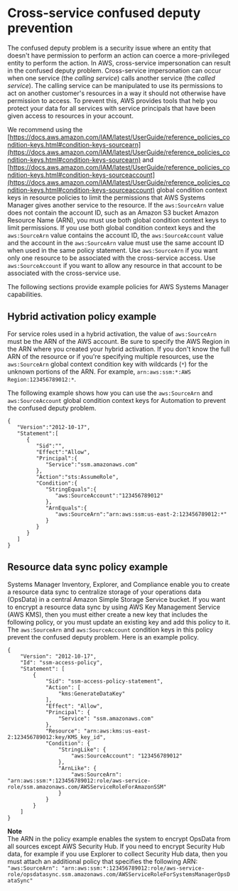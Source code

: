 # Cross\-service confused deputy prevention<a name="cross-service-confused-deputy-prevention"></a>

The confused deputy problem is a security issue where an entity that doesn't have permission to perform an action can coerce a more\-privileged entity to perform the action\. In AWS, cross\-service impersonation can result in the confused deputy problem\. Cross\-service impersonation can occur when one service \(the *calling service*\) calls another service \(the *called service*\)\. The calling service can be manipulated to use its permissions to act on another customer's resources in a way it should not otherwise have permission to access\. To prevent this, AWS provides tools that help you protect your data for all services with service principals that have been given access to resources in your account\. 

We recommend using the [https://docs.aws.amazon.com/IAM/latest/UserGuide/reference_policies_condition-keys.html#condition-keys-sourcearn](https://docs.aws.amazon.com/IAM/latest/UserGuide/reference_policies_condition-keys.html#condition-keys-sourcearn) and [https://docs.aws.amazon.com/IAM/latest/UserGuide/reference_policies_condition-keys.html#condition-keys-sourceaccount](https://docs.aws.amazon.com/IAM/latest/UserGuide/reference_policies_condition-keys.html#condition-keys-sourceaccount) global condition context keys in resource policies to limit the permissions that AWS Systems Manager gives another service to the resource\. If the `aws:SourceArn` value does not contain the account ID, such as an Amazon S3 bucket Amazon Resource Name \(ARN\), you must use both global condition context keys to limit permissions\. If you use both global condition context keys and the `aws:SourceArn` value contains the account ID, the `aws:SourceAccount` value and the account in the `aws:SourceArn` value must use the same account ID when used in the same policy statement\. Use `aws:SourceArn` if you want only one resource to be associated with the cross\-service access\. Use `aws:SourceAccount` if you want to allow any resource in that account to be associated with the cross\-service use\.

The following sections provide example policies for AWS Systems Manager capabilities\.

## Hybrid activation policy example<a name="cross-service-confused-deputy-prevention-hybrid"></a>

For service roles used in a hybrid activation, the value of `aws:SourceArn` must be the ARN of the AWS account\. Be sure to specify the AWS Region in the ARN where you created your hybrid activation\. If you don't know the full ARN of the resource or if you're specifying multiple resources, use the `aws:SourceArn` global context condition key with wildcards \(`*`\) for the unknown portions of the ARN\. For example, `arn:aws:ssm:*:AWS Region:123456789012:*`\.

The following example shows how you can use the `aws:SourceArn` and `aws:SourceAccount` global condition context keys for Automation to prevent the confused deputy problem\.

```
{
   "Version":"2012-10-17",
   "Statement":[
      {
         "Sid":"",
         "Effect":"Allow",
         "Principal":{
            "Service":"ssm.amazonaws.com"
         },
         "Action":"sts:AssumeRole",
         "Condition":{
            "StringEquals":{
               "aws:SourceAccount":"123456789012"
            },
            "ArnEquals":{
               "aws:SourceArn":"arn:aws:ssm:us-east-2:123456789012:*"
            }
         }
      }
   ]
}
```

## Resource data sync policy example<a name="cross-service-confused-deputy-prevention-rds"></a>

Systems Manager Inventory, Explorer, and Compliance enable you to create a resource data sync to centralize storage of your operations data \(OpsData\) in a central Amazon Simple Storage Service bucket\. If you want to encrypt a resource data sync by using AWS Key Management Service \(AWS KMS\), then you must either create a new key that includes the following policy, or you must update an existing key and add this policy to it\. The `aws:SourceArn` and `aws:SourceAccount` condition keys in this policy prevent the confused deputy problem\. Here is an example policy\.

```
{
    "Version": "2012-10-17",
    "Id": "ssm-access-policy",
    "Statement": [
        {
            "Sid": "ssm-access-policy-statement",
            "Action": [
                "kms:GenerateDataKey"
            ],
            "Effect": "Allow",
            "Principal": {
                "Service": "ssm.amazonaws.com"
            },
            "Resource": "arn:aws:kms:us-east-2:123456789012:key/KMS_key_id",
            "Condition": {
                "StringLike": {
                    "aws:SourceAccount": "123456789012"
                },
                "ArnLike": {
                    "aws:SourceArn": "arn:aws:ssm:*:123456789012:role/aws-service-role/ssm.amazonaws.com/AWSServiceRoleForAmazonSSM"
                }
            }
        }
    ]
}
```

**Note**  
The ARN in the policy example enables the system to encrypt OpsData from all sources except AWS Security Hub\. If you need to encrypt Security Hub data, for example if you use Explorer to collect Security Hub data, then you must attach an additional policy that specifies the following ARN:  
`"aws:SourceArn": "arn:aws:ssm:*:123456789012:role/aws-service-role/opsdatasync.ssm.amazonaws.com/AWSServiceRoleForSystemsManagerOpsDataSync"` 